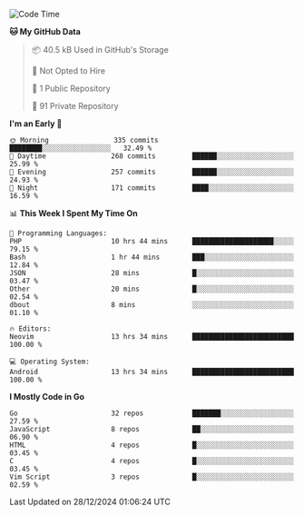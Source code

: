 
<!--START_SECTION:waka-->
![Code Time](http://img.shields.io/badge/Code%20Time-5%2C568%20hrs%2021%20mins-blue)

**🐱 My GitHub Data** 

> 📦 40.5 kB Used in GitHub's Storage 
 > 
> 🚫 Not Opted to Hire
 > 
> 📜 1 Public Repository 
 > 
> 🔑 91 Private Repository 
 > 
**I'm an Early 🐤** 

```text
🌞 Morning                335 commits         ████████░░░░░░░░░░░░░░░░░   32.49 % 
🌆 Daytime                268 commits         ██████░░░░░░░░░░░░░░░░░░░   25.99 % 
🌃 Evening                257 commits         ██████░░░░░░░░░░░░░░░░░░░   24.93 % 
🌙 Night                  171 commits         ████░░░░░░░░░░░░░░░░░░░░░   16.59 % 
```


📊 **This Week I Spent My Time On** 

```text
💬 Programming Languages: 
PHP                      10 hrs 44 mins      ████████████████████░░░░░   79.15 % 
Bash                     1 hr 44 mins        ███░░░░░░░░░░░░░░░░░░░░░░   12.84 % 
JSON                     28 mins             █░░░░░░░░░░░░░░░░░░░░░░░░   03.47 % 
Other                    20 mins             █░░░░░░░░░░░░░░░░░░░░░░░░   02.54 % 
dbout                    8 mins              ░░░░░░░░░░░░░░░░░░░░░░░░░   01.10 % 

🔥 Editors: 
Neovim                   13 hrs 34 mins      █████████████████████████   100.00 % 

💻 Operating System: 
Android                  13 hrs 34 mins      █████████████████████████   100.00 % 
```

**I Mostly Code in Go** 

```text
Go                       32 repos            ███████░░░░░░░░░░░░░░░░░░   27.59 % 
JavaScript               8 repos             ██░░░░░░░░░░░░░░░░░░░░░░░   06.90 % 
HTML                     4 repos             █░░░░░░░░░░░░░░░░░░░░░░░░   03.45 % 
C                        4 repos             █░░░░░░░░░░░░░░░░░░░░░░░░   03.45 % 
Vim Script               3 repos             █░░░░░░░░░░░░░░░░░░░░░░░░   02.59 % 
```




 Last Updated on 28/12/2024 01:06:24 UTC
<!--END_SECTION:waka-->

